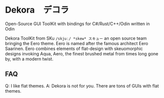 # Dekora　デコラ
Open-Source GUI ToolKit with bindings for C#/Rust/C++/Odin written in Odin

Dekora ToolKit from SKu ``` /skjuː/ *skew* スキュー ``` an open source team bringing the Eero theme.  Eero is named after the famous architect Eero Saarinen.  Eero combines elements of flat-design with skeuomorphic designs invoking Aqua, Aero, the finest brushed metal from times long gone by, with a modern twist.  

## FAQ

Q: I like flat themes.
A: Dekora is not for you.  There are tons of GUIs with flat themes.


